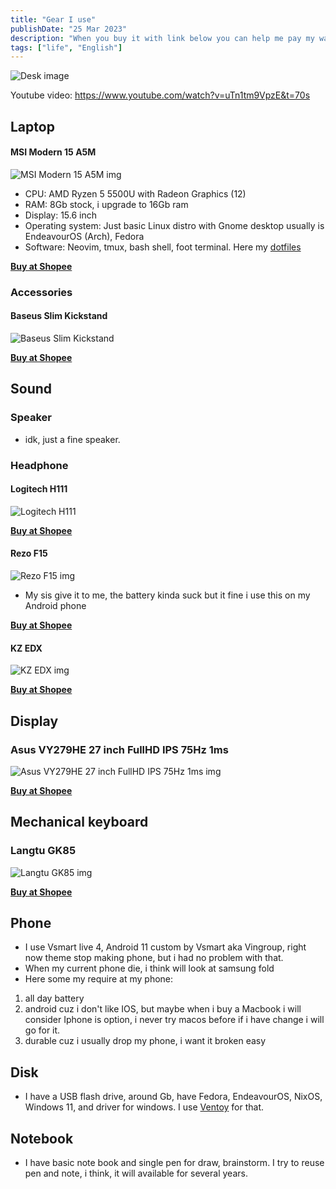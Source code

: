 ```yaml
---
title: "Gear I use"
publishDate: "25 Mar 2023"
description: "When you buy it with link below you can help me pay my water bill"
tags: ["life", "English"]
---
```


![Desk image](https://lh3.googleusercontent.com/pw/AMWts8BJoyq4A2DwmxyCO0oF3N9voU5kbRkVFpk8TlHK5plfdLSxa3qO7mKMCVMCx17LHp4iPiIE4NQLWjxyUeEyDmit-I6QLx_clU7QzLxQBfadKeclQukITFQofRoPDsZwQeEFBXD2it8e9Wa2b8GD0ZGn=w1303-h977-no?authuser=0) 

Youtube video: https://www.youtube.com/watch?v=uTn1tm9VpzE&t=70s

## Laptop

#### MSI Modern 15 A5M

![MSI Modern 15 A5M img](https://cf.shopee.sg/file/sg-11134201-22100-kgg25mkccxiv65)

- CPU: AMD Ryzen 5 5500U with Radeon Graphics (12)
- RAM: 8Gb stock, i upgrade to 16Gb ram
- Display: 15.6 inch
- Operating system: Just basic Linux distro with Gnome desktop usually is EndeavourOS (Arch), Fedora
- Software: Neovim, tmux, bash shell, foot terminal. Here my [dotfiles](https://github.com/thuanowa/dotfiles)

**[Buy at Shopee](https://shope.ee/5fGmaZPtDM)**

### Accessories

#### Baseus Slim Kickstand

![Baseus Slim Kickstand](https://cf.shopee.sg/file/25aa1d758d2df1f5f8b5f3ec6cc4633f)

**[Buy at Shopee](https://shope.ee/7zehN9IwoT)**

## Sound

### Speaker

- idk, just a fine speaker.

### Headphone

#### Logitech H111

![Logitech H111](https://cf.shopee.sg/file/81f4d45ff5fbd4cff746b27b4e21f49d)

**[Buy at Shopee](https://shope.ee/89y7ZbWHCa)**

#### Rezo F15

![Rezo F15 img](https://cf.shopee.sg/file/ec7afb5056e9dd6f8f898f184260dda8)

- My sis give it to me, the battery kinda suck but it fine i use this on my Android phone

**[Buy at Shopee](https://shope.ee/408YcF5CHl)**

#### KZ EDX

![ KZ EDX img ](https://cf.shopee.sg/file/c5b9c15f6b8d4b648c5fd44368c0c4f9)

**[Buy at Shopee](https://shope.ee/99qemU290C)**

## Display

### Asus VY279HE 27 inch FullHD IPS 75Hz 1ms

![Asus VY279HE 27 inch FullHD IPS 75Hz 1ms img](https://cf.shopee.sg/file/b4de1c4c11e62570299ddc6d0d4b64cf)

**[Buy at Shopee](https://shope.ee/8KHXmNJvZA)**

## Mechanical keyboard

### Langtu GK85

![Langtu GK85 img](https://cf.shopee.sg/file/sg-11134201-22120-56rwcexd5alv4a)

**[Buy at Shopee](https://shope.ee/8zXEY0UV74)**

## Phone

- I use Vsmart live 4, Android 11 custom by Vsmart aka Vingroup, right now theme stop making phone, but i had no problem with that.
- When my current phone die, i think will look at samsung fold
- Here some my require at my phone:
1. all day battery
2. android cuz i don't like IOS, but maybe when i buy a Macbook i will consider Iphone is option, i never try macos before if i have change i will go for it.
3. durable cuz i usually drop my phone, i want it broken easy

## Disk

- I have a USB flash drive, around Gb, have Fedora, EndeavourOS, NixOS, Windows 11, and driver for windows. I use [Ventoy](https://github.com/ventoy/Ventoy) for that.

## Notebook

- I have basic note book and single pen for draw, brainstorm. I try to reuse pen and note, i think, it will available for several years.
